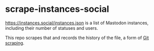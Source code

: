 # scrape-instances-social

https://instances.social/instances.json is a list of Mastodon instances, including their number of statuses and users.

This repo scrapes that and records the history of the file, a form of [Git scraping](https://simonwillison.net/2020/Oct/9/git-scraping/).
